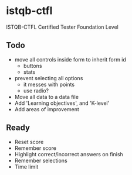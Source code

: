 # istqb-ctfl

ISTQB-CTFL Certified Tester Foundation Level

## Todo

- move all controls inside form to inherit form id
  - buttons
  - stats
- prevent selecting all options
  - it messes with points
  - use radio?
- Move all data to a data file
- Add 'Learning objectives', and 'K-level'
- Add areas of improvement

## Ready

- Reset score
- Remember score
- Highlight correct/incorrect answers on finish
- Remember selections
- Time limit